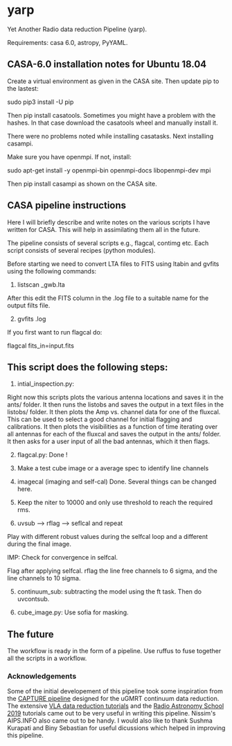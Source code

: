 # yarp
Yet Another Radio data reduction Pipeline (yarp).

Requirements: casa 6.0, astropy, PyYAML.

## CASA-6.0 installation notes for Ubuntu 18.04

Create a virtual environment as given in the CASA site. Then update pip to the lastest: 

sudo pip3 install -U pip

Then pip install casatools. Sometimes you might have a problem with the hashes. In that case download the casatools wheel and manually install it. 

There were no problems noted while installing casatasks. Next installing casampi. 

Make sure you have openmpi. If not, install:

sudo apt-get install -y openmpi-bin openmpi-docs libopenmpi-dev mpi

Then pip install casampi as shown on the CASA site.   

## CASA pipeline instructions

Here I will briefly describe and write notes on the various scripts I have written for CASA. This will help in assimilating them all in the future. 

The pipeline consists of several scripts e.g., flagcal, contimg etc. Each script consists of several recipes (python modules). 


Before starting we need to convert LTA files to FITS using ltabin and gvfits using the following commands:

1) listscan <filename>_gwb.lta

After this edit the FITS column in the .log file to a suitable name for the output filts file. 

2) gvfits <filename>.log

If you first want to run flagcal do:

flagcal fits_in=input.fits 

## This script does the following steps:

1) intial_inspection.py: 

Right now this scripts plots the various antenna locations and  saves it in the ants/ folder. It then runs the listobs and saves the output in a text files in the listobs/ folder. It then plots the Amp vs. channel data for one of the fluxcal. This can be used to select a good channel for initial flagging and calibrations. It then plots the visibilities as a function of time iterating over all antennas for each of the fluxcal and saves the output in the ants/ folder. It then asks for a user input of all the bad antennas, which it then flags. 

2) flagcal.py:
   Done !

3) Make a test cube image or a average spec to identify line channels <To be added>

4) imagecal (imaging and self-cal)
   Done. Several things can be changed here. 

1) Keep the niter to 10000 and only use threshold to reach the required rms.

2) uvsub --> rflag --> seflcal and repeat

Play with different robust values during the selfcal loop and a different during the final image. 

IMP: Check for convergence in selfcal. 

Flag after applying selfcal. rflag the line free channels to 6 sigma, and the line channels to 10 sigma. 


5) continuum_sub: subtracting the model using the ft task. Then do uvcontsub. 

6) cube_image.py: Use sofia for masking. 


## The future

The workflow is ready in the form of a pipeline. Use ruffus to fuse together all the scripts in a workflow. 

### Acknowledgements
Some of the initial developement of this pipeline took some inspiration from the [CAPTURE pipeline](https://github.com/ruta-k/uGMRT-pipeline) designed for the uGMRT continuum data reduction. The extensive [VLA data reduction tutorials](https://casaguides.nrao.edu/index.php?title=Main_Page) and the [Radio Astronomy School 2019](http://www.ncra.tifr.res.in/~ruta/ras2019/CASA-tutorial.html) tutorials came out to be very useful in writing this pipeline. Nissim's AIPS.INFO also came out to be handy. I would also like to thank Sushma Kurapati and Biny Sebastian for useful dicussions which helped in improving this pipeline. 
